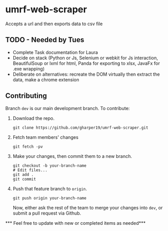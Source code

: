 # umrf-web-scraper

Accepts a url and then exports data to csv file

## TODO - Needed by Tues
- Complete Task documentation for Laura
- Decide on stack (Python or Js, Selenium or webkit for Js interaction, BeautifulSoup or lxml for html, Panda for exporting to xlsx, JavaFx for .exe wrapping)
- Deliberate on alternatives: recreate the DOM virtually then extract the data, make a chrome extension  

## Contributing
Branch ```dev``` is our main development branch.
To contribute:
1. Download the repo.

    ```git clone https://github.com/gharper19/umrf-web-scraper.git```

2. Fetch team members' changes

    ```git fetch -pv```

3.  Make your changes, then commit them to a new branch.

    ```
    git checkout -b your-branch-name
    # Edit files...
    git add .
    git commit
    ```
4. Push that feature branch to ```origin```.

    ```
    git push origin your-branch-name
    ```
    Now, either ask the rest of the team to merge your changes into ```dev```, or submit a pull request via Github.
    
*** Feel free to update with new or completed items as needed*** 